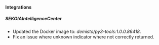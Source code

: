 
#### Integrations

##### SEKOIAIntelligenceCenter

- Updated the Docker image to: *demisto/py3-tools:1.0.0.86418*.
- Fix an issue where unknown indicator where not correctly returned.

